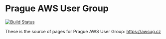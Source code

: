 # Prague AWS User Group

[![Build Status](https://api.travis-ci.org/awsugcz/awsug.cz.svg?branch=master)](https://travis-ci.org/awsugcz/awsug.cz)

These is the source of pages for Prague AWS User Group: https://awsug.cz
